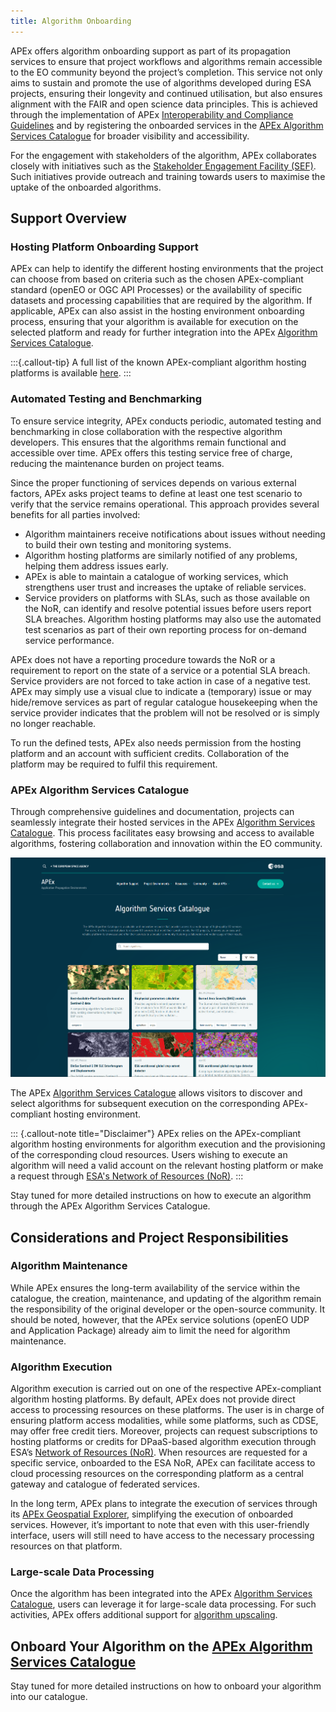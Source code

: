 ```yaml
---
title: Algorithm Onboarding
---
```


APEx offers algorithm onboarding support as part of its propagation services to ensure that project workflows and
algorithms remain accessible to the EO community beyond the project’s completion. This service not only aims to sustain
and promote the use of algorithms developed during ESA projects, ensuring their longevity and continued utilisation, but
also ensures alignment with the FAIR and open science data principles. This is achieved through the implementation of
APEx [Interoperability and Compliance Guidelines](../interoperability/index.md) and by registering the onboarded
services in the [APEx Algorithm Services Catalogue](#apex-algorithm-services-catalogue) for broader visibility and
accessibility.

For the engagement with stakeholders of the algorithm, APEx collaborates closely with initiatives such as
the [Stakeholder Engagement Facility (SEF)](https://esa-sef.eu/). Such initiatives provide outreach and training towards
users to maximise the uptake of the onboarded algorithms.

## Support Overview

### Hosting Platform Onboarding Support

APEx can help to identify the different hosting environments that the project can choose from based on criteria such as
the chosen APEx-compliant standard (openEO or OGC API Processes) or the availability of specific datasets and processing
capabilities that are required by the algorithm. If applicable, APEx can also assist in the hosting environment
onboarding process, ensuring that your algorithm is available for execution on the selected platform and ready for
further integration into the APEx [Algorithm Services Catalogue](#apex-algorithm-services-catalogue).

:::{.callout-tip}
A full list of the known APEx-compliant algorithm hosting platforms is
available [here](ondemandservices.qmd#which-option-to-choose).
:::

### Automated Testing and Benchmarking

To ensure service integrity, APEx conducts periodic, automated testing and benchmarking in close collaboration with the
respective algorithm developers. This ensures that the algorithms remain functional and accessible over time. APEx
offers this testing service free of charge, reducing the maintenance burden on project teams.

Since the proper functioning of services depends on various external factors, APEx asks project teams to define at least
one test scenario to verify that the service remains operational. This approach provides several benefits for all
parties involved:

* Algorithm maintainers receive notifications about issues without needing to build their own testing and monitoring
  systems.
* Algorithm hosting platforms are similarly notified of any problems, helping them address issues early.
* APEx is able to maintain a catalogue of working services, which strengthens user trust and increases the uptake of
  reliable services.
* Service providers on platforms with SLAs, such as those available on the NoR, can identify and resolve potential
  issues before users report SLA breaches. Algorithm hosting platforms may also use the automated test scenarios as part
  of their own reporting process for on-demand service performance.

APEx does not have a reporting procedure towards the NoR or a requirement to report on the state of a service or a
potential SLA breach. Service providers are not forced to take action in case of a negative test. APEx may simply use a
visual clue to indicate a (temporary) issue or may hide/remove services as part of regular catalogue housekeeping when
the service provider indicates that the problem will not be resolved or is simply no longer reachable.

To run the defined tests, APEx also needs permission from the hosting platform and an account with sufficient credits.
Collaboration of the platform may be required to fulfil this requirement.

### APEx Algorithm Services Catalogue

Through comprehensive guidelines and documentation, projects can seamlessly integrate their hosted services in the
APEx [Algorithm Services Catalogue](https://algorithm-catalogue.apex.esa.int/). This process facilitates easy browsing
and access to available algorithms, fostering collaboration and innovation within the EO community.

![APEx Algorithm Services Catalogue](images/catalogue.png)

The APEx [Algorithm Services Catalogue](https://algorithm-catalogue.apex.esa.int/) allows visitors to discover and
select algorithms for subsequent execution on the corresponding APEx-compliant hosting environment.

::: {.callout-note title="Disclaimer"}
APEx relies on the APEx-compliant algorithm hosting environments for algorithm execution and the provisioning of the
corresponding cloud resources. Users wishing to execute an algorithm will need a valid account on the relevant hosting
platform or make a request through [ESA's Network of Resources (NoR)](https://portfolio.nor-discover.org/).
:::

Stay tuned for more detailed instructions on how to execute an algorithm through the APEx Algorithm Services Catalogue.

## Considerations and Project Responsibilities

### Algorithm Maintenance

While APEx ensures the long-term availability of the service within the catalogue, the creation, maintenance, and
updating of the algorithm remain the responsibility of the original developer or the open-source community. It should be
noted, however, that the APEx service solutions (openEO UDP and Application Package) already aim to limit the need for
algorithm maintenance.

### Algorithm Execution

Algorithm execution is carried out on one of the respective APEx-compliant algorithm hosting platforms. By default, APEx
does not provide direct access to processing resources on these platforms. The user is in charge of ensuring platform
access modalities, while some platforms, such as CDSE, may offer free credit tiers. Moreover, projects can request
subscriptions to hosting platforms or credits for DPaaS-based algorithm execution through
ESA’s [Network of Resources (NoR)](https://portfolio.nor-discover.org/). When resources are requested for a specific
service, onboarded to the ESA NoR, APEx can facilitate access to cloud processing resources on the corresponding
platform as a central gateway and catalogue of federated services.

In the long term, APEx plans to integrate the execution of services through its [APEx Geospatial Explorer](https://explorer.apex.esa.int/),
simplifying the execution of onboarded services. However, it’s important to note that even with this user-friendly interface,
users will still need to have access to the necessary processing resources on that platform.

### Large-scale Data Processing

Once the algorithm has been integrated into the APEx [Algorithm Services Catalogue](#apex-algorithm-services-catalogue),
users can leverage it for large-scale data processing. For such activities, APEx offers additional support
for [algorithm upscaling](upscaling.md).

## Onboard Your Algorithm on the [APEx Algorithm Services Catalogue](#apex-algorithm-services-catalogue)

Stay tuned for more detailed instructions on how to onboard your algorithm into our catalogue.
